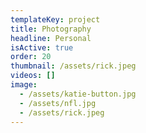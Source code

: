 ```yaml
---
templateKey: project
title: Photography
headline: Personal
isActive: true
order: 20
thumbnail: /assets/rick.jpeg
videos: []
image:
  - /assets/katie-button.jpg
  - /assets/nfl.jpg
  - /assets/rick.jpeg
---
```


